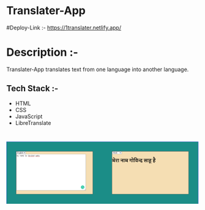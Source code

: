 # Translater-App
#Deploy-Link :- https://1translater.netlify.app/
# Description :-
 Translater-App translates text from one language into another language.
## Tech Stack :- 
- HTML
- CSS
- JavaScript
- LibreTranslate

# <img src="https://github.com/sgovind158/WheaterApp/blob/main/image/translaterApp.png?raw=true" alt="">
